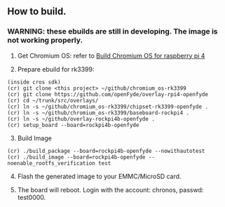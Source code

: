 ## How to build.
### WARNING: these ebuilds are still in developing. The image is not working properly.

1. Get Chromium OS: refer to [Build Chromium OS for raspberry pi 4](https://github.com/FydeOS/chromium_os-raspberry_pi#readme)

2. Prepare ebuild for rk3399:

```
(inside cros sdk)
(cr) git clone <this project> ~/github/chromium_os-rk3399
(cr) git clone https://github.com/openFyde/overlay-rpi4-openfyde
(cr) cd ~/trunk/src/overlays/
(cr) ln -s ~/github/chromium_os-rk3399/chipset-rk3399-openfyde .
(cr) ln -s ~/github/chromium_os-rk3399/baseboard-rockpi4 .
(cr) ln -s ~/github/overlay-rockpi4b-openfyde .
(cr) setup_board --board=rockpi4b-openfyde
```

3. Build Image

```
(cr) ./build_package --board=rockpi4b-openfyde --nowithautotest
(cr) ./build_image --board=rockpi4b-openfyde --noenable_rootfs_verification test
```

4. Flash the generated image to your EMMC/MicroSD card.

5. The board will reboot. Login with the account: chronos, passwd: test0000.
